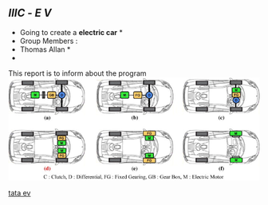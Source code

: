## *IIIC* - *E V*  
* Going to create a **electric car** *
* Group Members :
* Thomas Allan *
*
This report is to inform about the program 
          ![led](https://raw.githubusercontent.com/Thomas-Allan/IIIC-EV/6b0043f9e2bc5cb122ed63f587bd13e8cb181db8/Image/ev%202.jpg) 


[tata ev](https://nexonev.tatamotors.com/)

